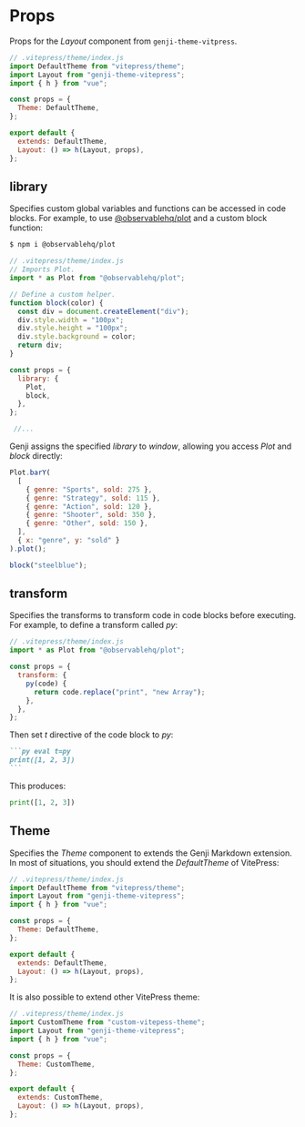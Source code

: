 # Props

Props for the _Layout_ component from `genji-theme-vitpress`.

```js
// .vitepress/theme/index.js
import DefaultTheme from "vitepress/theme";
import Layout from "genji-theme-vitepress";
import { h } from "vue";

const props = {
  Theme: DefaultTheme,
};

export default {
  extends: DefaultTheme,
  Layout: () => h(Layout, props),
};
```

## library

Specifies custom global variables and functions can be accessed in code blocks. For example, to use [@observablehq/plot](https://observablehq.com/plot/) and a custom block function:

```bash
$ npm i @observablehq/plot
```

```js
// .vitepress/theme/index.js
// Imports Plot.
import * as Plot from "@observablehq/plot";

// Define a custom helper.
function block(color) {
  const div = document.createElement("div");
  div.style.width = "100px";
  div.style.height = "100px";
  div.style.background = color;
  return div;
}

const props = {
  library: {
    Plot,
    block,
  },
};

 //...
```

Genji assigns the specified _library_ to _window_, allowing you access _Plot_ and _block_ directly:

```js eval
Plot.barY(
  [
    { genre: "Sports", sold: 275 },
    { genre: "Strategy", sold: 115 },
    { genre: "Action", sold: 120 },
    { genre: "Shooter", sold: 350 },
    { genre: "Other", sold: 150 },
  ],
  { x: "genre", y: "sold" }
).plot();
```

```js eval
block("steelblue");
```

## transform

Specifies the transforms to transform code in code blocks before executing. For example, to define a transform called _py_:

```js
// .vitepress/theme/index.js
import * as Plot from "@observablehq/plot";

const props = {
  transform: {
    py(code) {
      return code.replace("print", "new Array");
    },
  },
};
```

Then set _t_ directive of the code block to _py_:

````md
```py eval t=py
print([1, 2, 3])
```
````

This produces:

```py eval t=py
print([1, 2, 3])
```

## Theme

Specifies the _Theme_ component to extends the Genji Markdown extension. In most of situations, you should extend the _DefaultTheme_ of VitePress:

```js
// .vitepress/theme/index.js
import DefaultTheme from "vitepress/theme";
import Layout from "genji-theme-vitepress";
import { h } from "vue";

const props = {
  Theme: DefaultTheme,
};

export default {
  extends: DefaultTheme,
  Layout: () => h(Layout, props),
};
```

It is also possible to extend other VitePress theme:

```js
// .vitepress/theme/index.js
import CustomTheme from "custom-vitepess-theme";
import Layout from "genji-theme-vitepress";
import { h } from "vue";

const props = {
  Theme: CustomTheme,
};

export default {
  extends: CustomTheme,
  Layout: () => h(Layout, props),
};
```
